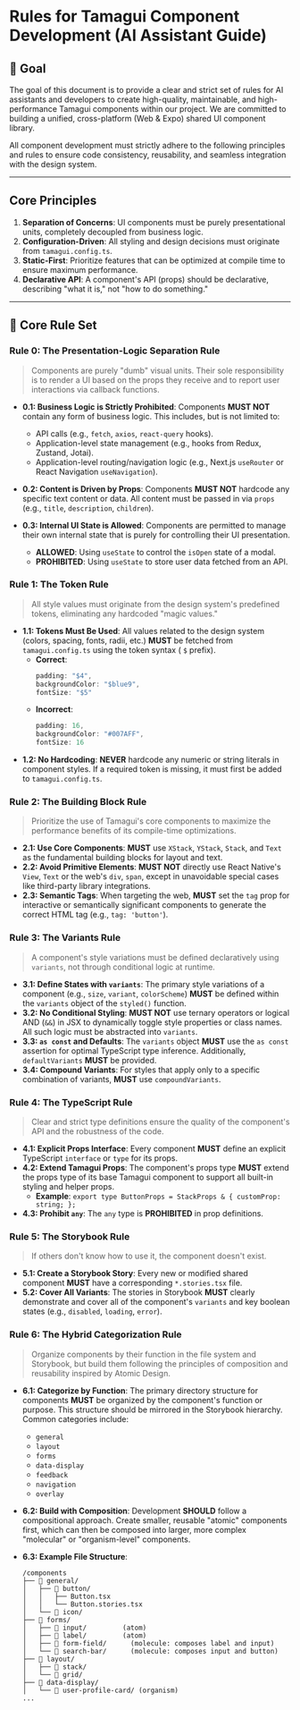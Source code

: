 # Rules for Tamagui Component Development (AI Assistant Guide)

## 🎯 Goal

The goal of this document is to provide a clear and strict set of rules for AI assistants and developers to create high-quality, maintainable, and high-performance Tamagui components within our project. We are committed to building a unified, cross-platform (Web & Expo) shared UI component library.

All component development must strictly adhere to the following principles and rules to ensure code consistency, reusability, and seamless integration with the design system.

---

## Core Principles

1.  **Separation of Concerns**: UI components must be purely presentational units, completely decoupled from business logic.
2.  **Configuration-Driven**: All styling and design decisions must originate from `tamagui.config.ts`.
3.  **Static-First**: Prioritize features that can be optimized at compile time to ensure maximum performance.
4.  **Declarative API**: A component's API (props) should be declarative, describing "what it is," not "how to do something."

---

## 📜 Core Rule Set

### Rule 0: The Presentation-Logic Separation Rule

> Components are purely "dumb" visual units. Their sole responsibility is to render a UI based on the props they receive and to report user interactions via callback functions.

- **0.1: Business Logic is Strictly Prohibited**: Components **MUST NOT** contain any form of business logic. This includes, but is not limited to:
  - API calls (e.g., `fetch`, `axios`, `react-query` hooks).
  - Application-level state management (e.g., hooks from Redux, Zustand, Jotai).
  - Application-level routing/navigation logic (e.g., Next.js `useRouter` or React Navigation `useNavigation`).

- **0.2: Content is Driven by Props**: Components **MUST NOT** hardcode any specific text content or data. All content must be passed in via `props` (e.g., `title`, `description`, `children`).

- **0.3: Internal UI State is Allowed**: Components are permitted to manage their own internal state that is purely for controlling their UI presentation.
  - **ALLOWED**: Using `useState` to control the `isOpen` state of a modal.
  - **PROHIBITED**: Using `useState` to store user data fetched from an API.

### Rule 1: The Token Rule

> All style values must originate from the design system's predefined tokens, eliminating any hardcoded "magic values."

- **1.1: Tokens Must Be Used**: All values related to the design system (colors, spacing, fonts, radii, etc.) **MUST** be fetched from `tamagui.config.ts` using the token syntax ( `$` prefix).
  - **Correct**:
    ```typescript
    padding: "$4",
    backgroundColor: "$blue9",
    fontSize: "$5"
    ```
  - **Incorrect**:
    ```typescript
    padding: 16,
    backgroundColor: "#007AFF",
    fontSize: 16
    ```
- **1.2: No Hardcoding**: **NEVER** hardcode any numeric or string literals in component styles. If a required token is missing, it must first be added to `tamagui.config.ts`.

### Rule 2: The Building Block Rule

> Prioritize the use of Tamagui's core components to maximize the performance benefits of its compile-time optimizations.

- **2.1: Use Core Components**: **MUST** use `XStack`, `YStack`, `Stack`, and `Text` as the fundamental building blocks for layout and text.
- **2.2: Avoid Primitive Elements**: **MUST NOT** directly use React Native's `View`, `Text` or the web's `div`, `span`, except in unavoidable special cases like third-party library integrations.
- **2.3: Semantic Tags**: When targeting the web, **MUST** set the `tag` prop for interactive or semantically significant components to generate the correct HTML tag (e.g., `tag: 'button'`).

### Rule 3: The Variants Rule

> A component's style variations must be defined declaratively using `variants`, not through conditional logic at runtime.

- **3.1: Define States with `variants`**: The primary style variations of a component (e.g., `size`, `variant`, `colorScheme`) **MUST** be defined within the `variants` object of the `styled()` function.
- **3.2: No Conditional Styling**: **MUST NOT** use ternary operators or logical AND (`&&`) in JSX to dynamically toggle style properties or class names. All such logic must be abstracted into `variants`.
- **3.3: `as const` and Defaults**: The `variants` object **MUST** use the `as const` assertion for optimal TypeScript type inference. Additionally, `defaultVariants` **MUST** be provided.
- **3.4: Compound Variants**: For styles that apply only to a specific combination of variants, **MUST** use `compoundVariants`.

### Rule 4: The TypeScript Rule

> Clear and strict type definitions ensure the quality of the component's API and the robustness of the code.

- **4.1: Explicit Props Interface**: Every component **MUST** define an explicit TypeScript `interface` or `type` for its props.
- **4.2: Extend Tamagui Props**: The component's props type **MUST** extend the props type of its base Tamagui component to support all built-in styling and helper props.
  - **Example**: `export type ButtonProps = StackProps & { customProp: string; };`
- **4.3: Prohibit `any`**: The `any` type is **PROHIBITED** in prop definitions.

### Rule 5: The Storybook Rule

> If others don't know how to use it, the component doesn't exist.

- **5.1: Create a Storybook Story**: Every new or modified shared component **MUST** have a corresponding `*.stories.tsx` file.
- **5.2: Cover All Variants**: The stories in Storybook **MUST** clearly demonstrate and cover all of the component's `variants` and key boolean states (e.g., `disabled`, `loading`, `error`).

### Rule 6: The Hybrid Categorization Rule

> Organize components by their function in the file system and Storybook, but build them following the principles of composition and reusability inspired by Atomic Design.

- **6.1: Categorize by Function**: The primary directory structure for components **MUST** be organized by the component's function or purpose. This structure should be mirrored in the Storybook hierarchy. Common categories include:
  - `general`
  - `layout`
  - `forms`
  - `data-display`
  - `feedback`
  - `navigation`
  - `overlay`

- **6.2: Build with Composition**: Development **SHOULD** follow a compositional approach. Create smaller, reusable "atomic" components first, which can then be composed into larger, more complex "molecular" or "organism-level" components.

- **6.3: Example File Structure**:
  ```
  /components
  ├── 📁 general/
  │   ├── 📄 button/
  │   │   ├── Button.tsx
  │   │   └── Button.stories.tsx
  │   └── 📄 icon/
  ├── 📁 forms/
  │   ├── 📄 input/         (atom)
  │   ├── 📄 label/         (atom)
  │   ├── 📄 form-field/      (molecule: composes label and input)
  │   └── 📄 search-bar/      (molecule: composes input and button)
  ├── 📁 layout/
  │   ├── 📄 stack/
  │   └── 📄 grid/
  ├── 📁 data-display/
  │   └── 📄 user-profile-card/ (organism)
  ...
  ```
